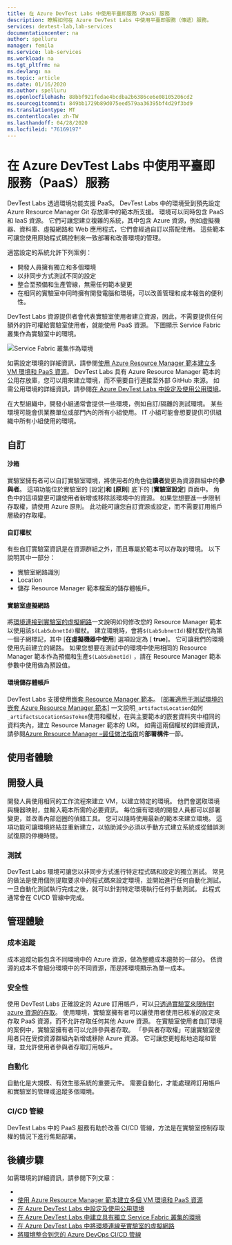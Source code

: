 ```yaml
---
title: 在 Azure DevTest Labs 中使用平臺即服務（PaaS）服務
description: 瞭解如何在 Azure DevTest Labs 中使用平臺即服務（傳遞）服務。
services: devtest-lab,lab-services
documentationcenter: na
author: spelluru
manager: femila
ms.service: lab-services
ms.workload: na
ms.tgt_pltfrm: na
ms.devlang: na
ms.topic: article
ms.date: 01/16/2020
ms.author: spelluru
ms.openlocfilehash: 88bbf921fedae4bcdba2b6386ce6e08105206cd2
ms.sourcegitcommit: 849bb1729b89d075eed579aa36395bf4d29f3bd9
ms.translationtype: MT
ms.contentlocale: zh-TW
ms.lasthandoff: 04/28/2020
ms.locfileid: "76169197"
---
```

# <a name="use-platform-as-a-service-paas-services-in-azure-devtest-labs"></a>在 Azure DevTest Labs 中使用平臺即服務（PaaS）服務
DevTest Labs 透過環境功能支援 PaaS。 DevTest Labs 中的環境受到預先設定 Azure Resource Manager Git 存放庫中的範本所支援。 環境可以同時包含 PaaS 和 IaaS 資源。 它們可讓您建立複雜的系統，其中包含 Azure 資源，例如虛擬機器、資料庫、虛擬網路和 Web 應用程式，它們會經過自訂以搭配使用。 這些範本可讓您使用原始程式碼控制來一致部署和改善環境的管理。 

適當設定的系統允許下列案例： 

- 開發人員擁有獨立和多個環境
- 以非同步方式測試不同的設定
- 整合至預備和生產管線，無需任何範本變更
- 在相同的實驗室中同時擁有開發電腦和環境，可以改善管理和成本報告的便利性。  

DevTest Labs 資源提供者會代表實驗室使用者建立資源，因此，不需要提供任何額外的許可權給實驗室使用者，就能使用 PaaS 資源。 下圖顯示 Service Fabric 叢集作為實驗室中的環境。

![Service Fabric 叢集作為環境](./media/create-environment-service-fabric-cluster/cluster-created.png)

如需設定環境的詳細資訊，請參閱[使用 Azure Resource Manager 範本建立多 VM 環境和 PaaS 資源](devtest-lab-create-environment-from-arm.md)。 DevTest Labs 具有 Azure Resource Manager 範本的公用存放庫，您可以用來建立環境，而不需要自行連接至外部 GitHub 來源。 如需公用環境的詳細資訊，請參閱[在 Azure DevTest Labs 中設定及使用公用環境](devtest-lab-configure-use-public-environments.md)。

在大型組織中，開發小組通常會提供一些環境，例如自訂/隔離的測試環境。 某些環境可能會供業務單位或部門內的所有小組使用。 IT 小組可能會想要提供可供組織中所有小組使用的環境。  

## <a name="customizations"></a>自訂

#### <a name="sandbox"></a>沙箱 
實驗室擁有者可以自訂實驗室環境，將使用者的角色從**讀者**變更為資源群組中的**參與者**。 這項功能位於實驗室的 [設定]**和 [原則**] 底下的 [**實驗室設定**] 頁面中。 角色中的這項變更可讓使用者新增或移除該環境中的資源。 如果您想要進一步限制存取權，請使用 Azure 原則。 此功能可讓您自訂資源或設定，而不需要訂用帳戶層級的存取權。

#### <a name="custom-tokens"></a>自訂權杖
有些自訂實驗室資訊是在資源群組之外，而且專屬於範本可以存取的環境。 以下說明其中一部分： 

- 實驗室網路識別
- Location
- 儲存 Resource Manager 範本檔案的儲存體帳戶。 
 
#### <a name="lab-virtual-network"></a>實驗室虛擬網路
將[環境連接到實驗室的虛擬網路](connect-environment-lab-virtual-network.md)一文說明如何修改您的 Resource Manager 範本以使用該`$(LabSubnetId)`權杖。 建立環境時，會將`$(LabSubnetId)`權杖取代為第一個子網標記，其中 [**在虛擬機器中使用**] 選項設定為 [ **true**]。 它可讓我們的環境使用先前建立的網路。 如果您想要在測試中的環境中使用相同的 Resource Manager 範本作為預備和生產`$(LabSubnetId)` ，請在 Resource Manager 範本參數中使用做為預設值。 

#### <a name="environment-storage-account"></a>環境儲存體帳戶
DevTest Labs 支援使用[嵌套 Resource Manager 範本](../azure-resource-manager/templates/linked-templates.md)。 [[部署適用于測試環境的嵌套 Azure Resource Manager 範本](deploy-nested-template-environments.md)] 一文說明`_artifactsLocation`如何`_artifactsLocationSasToken`使用和權杖，在與主要範本的嵌套資料夾中相同的資料夾內，建立 Resource Manager 範本的 URI。 如需這兩個權杖的詳細資訊，請參閱[Azure Resource Manager –最佳做法指南](https://github.com/Azure/azure-quickstart-templates/blob/master/1-CONTRIBUTION-GUIDE/best-practices.md)的**部署構件**一節。

## <a name="user-experience"></a>使用者體驗

## <a name="developer"></a>開發人員
開發人員使用相同的工作流程來建立 VM，以建立特定的環境。 他們會選取環境與機器映射，並輸入範本所需的必要資訊。 每位擁有環境的開發人員都可以部署變更，並改善內部迴圈的偵錯工具。 您可以隨時使用最新的範本來建立環境。  這項功能可讓環境終結並重新建立，以協助減少必須以手動方式建立系統或從錯誤測試復原的停機時間。  

### <a name="testing"></a>測試
DevTest Labs 環境可讓您以非同步方式進行特定程式碼和設定的獨立測試。 常見的做法是使用個別提取要求中的程式碼來設定環境，並開始進行任何自動化測試。 一旦自動化測試執行完成之後，就可以針對特定環境執行任何手動測試。 此程式通常會在 CI/CD 管線中完成。 

## <a name="management-experience"></a>管理體驗

### <a name="cost-tracking"></a>成本追蹤
成本追蹤功能包含不同環境中的 Azure 資源，做為整體成本趨勢的一部分。 依資源的成本不會細分環境中的不同資源，而是將環境顯示為單一成本。

### <a name="security"></a>安全性
使用 DevTest Labs 正確設定的 Azure 訂用帳戶，可以[只透過實驗室來限制對 azure 資源的存取](devtest-lab-add-devtest-user.md)。 使用環境，實驗室擁有者可以讓使用者使用已核准的設定來存取 PaaS 資源，而不允許存取任何其他 Azure 資源。 在實驗室使用者自訂環境的案例中，實驗室擁有者可以允許參與者存取。 「參與者存取權」可讓實驗室使用者只在受控資源群組內新增或移除 Azure 資源。 它可讓您更輕鬆地追蹤和管理，並允許使用者參與者存取訂用帳戶。

### <a name="automation"></a>自動化
自動化是大規模、有效生態系統的重要元件。 需要自動化，才能處理跨訂用帳戶和實驗室的管理或追蹤多個環境。

### <a name="cicd-pipeline"></a>CI/CD 管線
DevTest Labs 中的 PaaS 服務有助於改善 CI/CD 管線，方法是在實驗室控制存取權的情況下進行焦點部署。

## <a name="next-steps"></a>後續步驟
如需環境的詳細資訊，請參閱下列文章： 

- 
- [使用 Azure Resource Manager 範本建立多個 VM 環境和 PaaS 資源](devtest-lab-create-environment-from-arm.md)
- [在 Azure DevTest Labs 中設定及使用公用環境](devtest-lab-configure-use-public-environments.md)
- [在 Azure DevTest Labs 中建立具有獨立 Service Fabric 叢集的環境](create-environment-service-fabric-cluster.md)
- [在 Azure DevTest Labs 中將環境連線至實驗室的虛擬網路](connect-environment-lab-virtual-network.md)
- [將環境整合到您的 Azure DevOps CI/CD 管線](integrate-environments-devops-pipeline.md)
 





